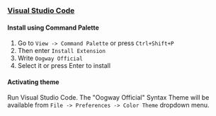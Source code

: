 ### [Visual Studio Code](https://code.visualstudio.com/)

#### Install using Command Palette

1.  Go to `View -> Command Palette` or press `Ctrl+Shift+P`
2.  Then enter `Install Extension`
3.  Write `Oogway Official`
4.  Select it or press Enter to install

#### Activating theme

Run Visual Studio Code. The "Oogway Official" Syntax Theme will be available from `File -> Preferences -> Color Theme` dropdown menu.

